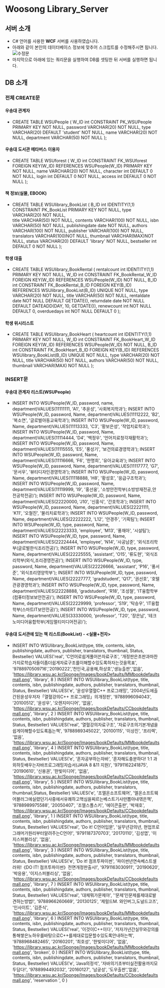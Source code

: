 # Woosong Library_Server
## 서버 소개
- C# 언어를 사용한 __WCF__ 서버를 사용하였습니다.
- 아래와 같이 본인의 데이터베이스 정보에 맞추어 스크립트를 수정해주시면 됩니다. 
![수정문](https://user-images.githubusercontent.com/93417184/154433265-25112fe4-2510-4178-9bb6-bb17efa87967.png)
- 마지막으로 아래에 있는 쿼리문을 실행하여 DB를 셋팅한 뒤 서버를 실행하면 됩니다. 

## DB 소개
### 전체 CREATE문
#### 우송대 관계자
- CREATE TABLE WSUPeople
    (
W_ID int CONSTRAINT PK_WSUPeople PRIMARY KEY NOT NULL, 
password VARCHAR(20) NOT NULL,
type VARCHAR(20) DEFAULT 'student' NOT NULL,
name VARCHAR(20) NOT NULL, 
department VARCHAR(50) NOT NULL
     ); 

#### 우송대 도서관 메타버스 이용자
- CREATE TABLE WSUforest
    (
W_ID int CONSTRAINT FK_WSUforest FOREIGN KEY(W_ID) REFERENCES WSUPeople(W_ID) PRIMARY KEY NOT NULL,
name VARCHAR(20) NOT NULL,
character int DEFAULT 0 NOT NULL,
login int DEFAULT 0 NOT NULL,
access int DEFAULT 0 NOT NULL
    ); 
    
#### 책 정보(실물, EBOOK)
- CREATE TABLE WSUlibrary_BookList
    (
B_ID int IDENTITY(1,1) CONSTRAINT PK_BookList  PRIMARY KEY NOT NULL,
type VARCHAR(20) NOT NULL,  
title VARCHAR(50) NOT NULL,
contents VARCHAR(100) NOT NULL, 
isbn VARCHAR(50) NOT NULL,
publishingdate date NOT NULL,
authors VARCHAR(100) NOT NULL,
publisher VARCHAR(100) NOT NULL,
translators VARCHAR(100)NOT NULL,
thumbnail VARCHAR(MAX)NOT NULL,
status VARCHAR(20) DEFAULT 'library' NOT NULL,
bestseller int DEFAULT 0 NOT NULL
     ); 
     
#### 학생 대출
- CREATE TABLE WSUlibrary_BookRental 
    (
rentalcount int IDENTITY(1,1) PRIMARY KEY NOT NULL,
W_ID int CONSTRAINT FK_BookRental_W_ID FOREIGN KEY(W_ID) REFERENCES WSUPeople(W_ID) NOT NULL,
B_ID int CONSTRAINT FK_BookRental_B_ID FOREIGN KEY(B_ID) REFERENCES WSUlibrary_BookList(B_ID) UNIQUE NOT NULL,
type VARCHAR(20) NOT NULL,
title VARCHAR(50) NOT NULL,
rentaldate date NOT NULL DEFAULT GETDATE(),
returndate date NOT NULL DEFAULT DATEADD(DAY, 10, GETDATE()),
renewcount int NOT NULL DEFAULT 0,
overduedays int NOT NULL DEFAULT 0
);

#### 학생 위시리스트
- CREATE TABLE WSUlibrary_BookHeart
    (
heartcount int IDENTITY(1,1) PRIMARY KEY NOT NULL,
W_ID int CONSTRAINT FK_BookHeart_W_ID FOREIGN KEY(W_ID) REFERENCES WSUPeople(W_ID) NOT NULL,
B_ID int CONSTRAINT FK_BookHeart_B_ID FOREIGN KEY(B_ID) REFERENCES WSUlibrary_BookList(B_ID) UNIQUE NOT NULL,
type VARCHAR(20) NOT NULL,
title VARCHAR(50) NOT NULL,
authors VARCHAR(50) NOT NULL,
thumbnail VARCHAR(MAX) NOT NULL
    );
### INSERT문
#### 우송대 관계자 리스트(WSUPeople) 
- INSERT INTO WSUPeople(W_ID, password, name, department)VALUES(11111111, 'A1', '추윤성', '사회복지학과'); 
INSERT INTO WSUPeople(W_ID, password, Name, department)VALUES(11112222, 'B2', '복소연', '글로벌아동교육학과'); 
INSERT INTO WSUPeople(W_ID, password, Name, department)VALUES(11113333, 'C3', '황보은성', '작업치료학과'); 
INSERT INTO WSUPeople(W_ID, password, Name, department)VALUES(11114444, 'D4', '백정우', '언어치료청각재활학과'); 
INSERT INTO WSUPeople(W_ID, password, Name, department)VALUES(11115555, 'E5', '풍성기', '보건의료경영학과'); 
INSERT INTO WSUPeople(W_ID, password, Name, department)VALUES(11116666, 'F6', '한명희', '유아교육과'); 
INSERT INTO WSUPeople(W_ID, password, Name, department)VALUES(11117777, 'G7', '문서우', '뷰티디자인경영학과'); 
INSERT INTO WSUPeople(W_ID, password, Name, department)VALUES(11118888, 'H8', '황성호', '응급구조학과'); 
INSERT INTO WSUPeople(W_ID, password, Name, department)VALUES(11119999, 'I9', '홍선웅', '소방안전학부(소방방재전공,안전공학전공)'); 
INSERT INTO WSUPeople(W_ID, password, Name, department)VALUES(22220000, 'J10', '신홍식', '간호학과'); 
INSERT INTO WSUPeople(W_ID, password, Name, department)VALUES(22221111, 'K11', '오철진', '물리치료학과'); 
INSERT INTO WSUPeople(W_ID, password, Name, department)VALUES(22222222, 'L12', '안경주', '기획팀'); 
INSERT INTO WSUPeople(W_ID, type, password, Name, department)VALUES(22223333, 'employee', 'M13', '풍재아', '시설팀'); 
INSERT INTO WSUPeople(W_ID, type, password, Name, department)VALUES(22224444, 'employee', 'N14', '사공남준', '외식조리학부(글로벌한식조리전공)');
INSERT INTO WSUPeople(W_ID, type, password, Name, department)VALUES(22225555, 'assistant', 'O15', '류도현', '외식조리학부(외식,조리경영전공)'); 
INSERT INTO WSUPeople(W_ID, type, password, Name, department)VALUES(22226666, 'assistant', 'P16', '풍서준', '외식조리영양학부'); 
INSERT INTO WSUPeople(W_ID, type, password, Name, department)VALUES(22227777, 'gradstudent', 'Q17', '권선호', '호텔관광경영학과'); 
INSERT INTO WSUPeople(W_ID, type, password, Name, department)VALUES(22228888, 'gradstudent', 'R18', '조성철', 'IT융합학부(컴퓨터정보보안전공)'); 
INSERT INTO WSUPeople(W_ID, type, password, Name, department)VALUES(22229999, 'professor', 'S19', '탁승우', 'IT융합학부(스마트IT보안전공)'); 
INSERT INTO WSUPeople(W_ID, type, password, Name, department)VALUES(33330000, 'professor', 'T20', '장은남', '테크노미디어융합학부(게임멀티미디어전공)');

#### 우송대 도서관에 있는 책 리스트(BookList) - <실물+전자>
- INSERT INTO WSUlibrary_BookList(type, title, contents, isbn, publishingdate, authors, publisher, translators, thumbnail, Status, Bestseller)
VALUES('real',
'C언어로쉽게풀어쓴자료구조', '개정판은초판과마찬가지로학습자들이좀더쉽게자료구조를이해할수있도록하자는것을목표',
'9788970509716','20190222','천인국,공용해,하상호','생능출판','없음', 
'https://library.wsu.ac.kr/Sponge/Images/bookDefaults/MMbookdefaultsmall.png', 'library', 8 )
INSERT INTO WSUlibrary_BookList(type, title, contents, isbn, publishingdate, authors, publisher, translators, thumbnail, Status, Bestseller)
VALUES('e',
'윤성우열혈C++ 프로그래밍', '2004년도에출간된윤성우저자「열혈강의C++ 프로그래밍」의개정판',
'9788996094043', '20100512', '윤성우', '오렌지미디어', '없음', 
'https://library.wsu.ac.kr/Sponge/Images/bookDefaults/CCbookdefaultsmall.png', 'library', 2 )
INSERT INTO WSUlibrary_BookList(type, title, contents, isbn, publishingdate, authors, publisher, translators, thumbnail, Status, Bestseller)
VALUES('real',
'열혈강의자료구조', '자료구조의기본개념을쉽게이해할수있도록돕는책',
'9788989345022', '20100115', '이상진', '프리렉', '없음', 
'https://library.wsu.ac.kr/Sponge/Images/bookDefaults/MMbookdefaultsmall.png', 'library', 4 )
INSERT INTO WSUlibrary_BookList(type, title, contents, isbn, publishingdate, authors, publisher, translators, thumbnail, Status, Bestseller)
VALUES('e',
'혼자공부하는자바', '혼자해도충분하다! 1:1 과외하듯배우는자바프로그래밍자습서(JAVA 8 &11 지원)',
'9791162241875', '20190610', '신용권', '한빛미디어', '없음', 
'https://library.wsu.ac.kr/Sponge/Images/bookDefaults/CCbookdefaultsmall.png', 'library', 5 )
INSERT INTO WSUlibrary_BookList(type, title, contents, isbn, publishingdate, authors, publisher, translators, thumbnail,Status, Bestseller)
VALUES('e',
'조엘온소프트웨어', '엘온소프트웨어블러그에실렸던기사중에서유쾌하고핵심을찌르는베스트기사만뽑아내엮은책',
'9788989975588', '20050407', '조엘스폴스키', '에이콘출판', '박재호', 
'https://library.wsu.ac.kr/Sponge/Images/bookDefaults/CCbookdefaultsmall.png', 'library', 1 )
INSERT INTO WSUlibrary_BookList(type, title, contents, isbn, publishingdate, authors, publisher, translators, thumbnail, Status, Bestseller)
VALUES('real',
'Do it! C언어입문', '실무년강의년, 현업프로그래머가원리부터알려주는C언어!',
'9791187370703', '20170110', '김성엽', '이지스퍼블리싱', '없음', 
'https://library.wsu.ac.kr/Sponge/Images/bookDefaults/MMbookdefaultsmall.png', 'library', 3 )
INSERT INTO WSUlibrary_BookList(type, title, contents, isbn, publishingdate, authors, publisher, translators, thumbnail, Status, Bestseller)
VALUES('e',
'Do it! 점프투파이썬', '파이썬년연속베스트셀러위!《DO IT! 점프투파이썬》전면개정판출시!',
'9791163030911', '20190620', '박응용', '이지스퍼블리싱', '없음', 
'https://library.wsu.ac.kr/Sponge/Images/bookDefaults/CCbookdefaultsmall.png', 'library', 7 )
INSERT INTO WSUlibrary_BookList(type, title, contents, isbn, publishingdate, authors, publisher, translators, thumbnail, Status, Bestseller)
VALUES('real',
'대체뭐가문제야', '‘문제’인문제를제대로발견하는방법!',
'9788966260669', '20130125', '제럴드M. 와인버그,도널드고즈', '인사이트', '김준식', 
'https://library.wsu.ac.kr/Sponge/Images/bookDefaults/MMbookdefaultsmall.png', 'library', 6 )
INSERT INTO WSUlibrary_BookList(type, title, contents, isbn, publishingdate, authors, publisher, translators, thumbnail, Status, Bestseller)
VALUES('real',
'이것이C++이다', '저자가년간실무와강의를통해쌓은노하우를바탕으로C++를제대로입문할수있도록안내하는책',
'9788968482465', '20160201', '최호성', '한빛미디어', '없음', 
'https://library.wsu.ac.kr/Sponge/Images/bookDefaults/MMbookdefaultsmall.png', 'broken', 0 )
INSERT INTO WSUlibrary_BookList(type, title, contents, isbn, publishingdate, authors, publisher, translators, thumbnail, Status, Bestseller)
VALUES('e',
'Java의정석', '자바의기초부터실전활용까지모두담다!',
'9788994492032', '20160127', '남궁성', '도우출판','없음', 
'https://library.wsu.ac.kr/Sponge/Images/bookDefaults/CCbookdefaultsmall.png', 'reservation ', 0 )
